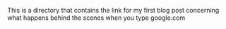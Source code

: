 This is a directory that contains the link for my first blog post concerning what happens behind the scenes when you type google.com
